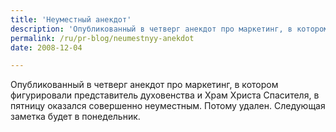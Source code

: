 ```yaml
---
title: 'Неуместный анекдот'
description: 'Опубликованный в четверг анекдот про маркетинг, в котором фигурировали представитель духовенства и Храм Христа Спасителя, в пятницу оказался совершенно неуместным. Потому удален. Следующая заметка будет в понедельник.'
permalink: /ru/pr-blog/neumestnyy-anekdot
date: 2008-12-04

---
```


<p class="remark">Опубликованный в четверг анекдот про маркетинг, в котором фигурировали представитель духовенства и Храм Христа Спасителя, в пятницу оказался совершенно неуместным. Потому удален. Следующая заметка будет в понедельник.</p>

